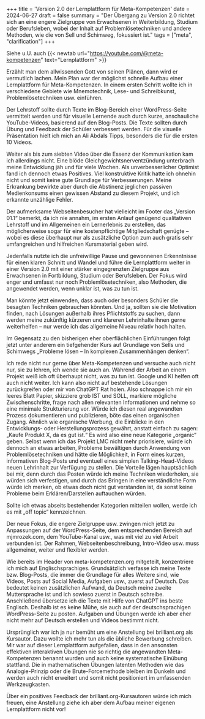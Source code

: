 +++
title = 'Version 2.0 der Lernplattform für Meta-Kompetenzen'
date = 2024-06-27
draft = false
summary = "Der Übergang zu Version 2.0 richtet sich an eine engere Zielgruppe von Erwachsenen in Weiterbildung, Studium oder Berufsleben, wobei der Inhalt auf Problemlösetechniken und andere Methoden, wie die von Sell und Schimweg, fokussiert ist."
tags = ["meta", "clarification"]
+++  

Siehe u.U. auch {{< newtab url="https://youtube.com/@meta-kompetenzen" text="Lernplattform" >}}  

Erzählt man dem allwissenden Gott von seinen Plänen, dann wird er vermutlich lachen. Mein Plan war der möglichst schnelle Aufbau einer Lernplattform für Meta-Kompetenzen. In einem ersten Schritt wollte ich in verschiedene Gebiete wie Mnemotechnik, Lese- und Schreibkunst, Problemlösetechniken usw. einführen.

Der Lehrstoff sollte durch Texte im Blog-Bereich einer WordPress-Seite vermittelt werden und für visuelle Lernende auch durch kurze, anschauliche YouTube-Videos, basierend auf den Blog-Posts. Die Texte sollten durch Übung und Feedback der Schüler verbessert werden. Für die visuelle Präsentation hielt ich mich an Ali Abdals Tipps, besonders die für die ersten 10 Videos.

Weiter als bis zum siebten Video über die Essenz der Kommunikation kam ich allerdings nicht. Eine blöde Gleichgewichtsnerventzündung unterbrach meine Entwicklung jäh und für viele Wochen. Als unverbesserlicher Optimist fand ich dennoch etwas Positives. Viel konstruktive Kritik hatte ich ohnehin nicht und somit keine gute Grundlage für Verbesserungen. Meine Erkrankung bewirkte aber durch die Abstinenz jeglichen passiven Medienkonsums einen gewissen Abstand zu diesem Projekt, und ich erkannte unzählige Fehler.

Der aufmerksame Webseitenbesucher hat vielleicht im Footer das „Version 01.1“ bemerkt, da ich nie annahm, im ersten Anlauf genügend qualitativen Lehrstoff und im Allgemeinen ein Lernerlebnis zu erstellen, das möglicherweise sogar für eine kostenpflichtige Mitgliedschaft genügte – wobei es diese überhaupt nur als zusätzliche Option zum auch gratis sehr umfangreichen und hilfreichen Kursmaterial geben wird.

Jedenfalls nutzte ich die unfreiwillige Pause und gewonnenen Erkenntnisse für einen klaren Schnitt und Wandel und führe die Lernplattform weiter in einer Version 2.0 mit einer stärker eingegrenzten Zielgruppe aus Erwachsenen in Fortbildung, Studium oder Berufsleben. Der Fokus wird enger und umfasst nur noch Problemlösetechniken, also Methoden, die angewendet werden, wenn unklar ist, was zu tun ist.

Man könnte jetzt einwenden, dass auch oder besonders Schüler die besagten Techniken gebrauchen könnten. Und ja, sollten sie die Motivation finden, nach Lösungen außerhalb ihres Pflichtstoffs zu suchen, dann werden meine zukünftig kürzeren und klareren Lehrinhalte ihnen gerne weiterhelfen – nur werde ich das allgemeine Niveau relativ hoch halten.

Im Gegensatz zu den bisherigen eher oberflächlichen Einführungen folgt jetzt unter anderem ein tiefgehender Kurs auf Grundlage von Sells und Schimwegs „Probleme lösen – In komplexen Zusammenhängen denken“.

Ich rede nicht nur gerne über Meta-Kompetenzen und versuche auch nicht nur, sie zu lehren, ich wende sie auch an. Während der Arbeit an einem Projekt weiß ich oft überhaupt nicht, was zu tun ist. Google und KI helfen oft auch nicht weiter. Ich kann also nicht auf bestehende Lösungen zurückgreifen oder mir von ChatGPT Rat holen. Also schnappe ich mir ein leeres Blatt Papier, skizziere grob IST und SOLL, markiere mögliche Zwischenschritte, frage nach allen relevanten Informationen und nehme so eine minimale Strukturierung vor. Würde ich diesen real angewandten Prozess dokumentieren und publizieren, böte das einen organischen Zugang. Ähnlich wie organische Werbung, die Einblicke in den Entwicklungs- oder Herstellungsprozess gewährt, anstatt einfach zu sagen: „Kaufe Produkt X, da es gut ist.“ Es wird also eine neue Kategorie „organic“ geben. Selbst wenn ich das Projekt LMC nicht mehr priorisiere, würde ich dennoch an etwas arbeiten, Probleme bewältigen durch Anwendung von Problemlösetechniken und hätte die Möglichkeit, in Form eines kurzen, informativen Blog-Posts und eventuell eines simplen Talking-Head-Videos neuen Lehrinhalt zur Verfügung zu stellen. Die Vorteile lägen hauptsächlich bei mir, denn durch das Posten würde ich meine Techniken wiederholen, sie würden sich verfestigen, und durch das Bringen in eine verständliche Form würde ich merken, ob etwas doch nicht gut verstanden ist, da sonst keine Probleme beim Erklären/Darstellen auftauchen würden.

Sollte ich etwas abseits bestehender Kategorien mitteilen wollen, werde ich es mit „off topic“ kennzeichnen.

Der neue Fokus, die engere Zielgruppe usw. zwingen mich jetzt zu Anpassungen auf der WordPress-Seite, dem entsprechenden Bereich auf mjmrozek.com, dem YouTube-Kanal usw., was mit viel zu viel Arbeit verbunden ist. Der Rahmen, Webseitenbeschreibung, Intro-Video usw. muss allgemeiner, weiter und flexibler werden.

Wie bereits im Header von meta-kompetenzen.org mitgeteilt, konzentriere ich mich auf Englischsprachiges. Grundsätzlich verfasse ich meine Texte bzw. Blog-Posts, die immer die Grundlage für alles Weitere sind, wie Videos, Posts auf Social Media, Aufgaben usw., zuerst auf Deutsch. Das bedeutet keinen zusätzlichen Aufwand, da Deutsch meine zweite Muttersprache ist und ich sowieso zuerst in Deutsch schreibe. Anschließend übersetze ich die Texte mit Hilfe von ChatGPT ins beste Englisch. Deshalb ist es keine Mühe, sie auch auf der deutschsprachigen WordPress-Seite zu posten. Aufgaben und Übungen werde ich aber eher nicht mehr auf Deutsch erstellen und Videos bestimmt nicht.

Ursprünglich war ich ja nur bemüht um eine Anstellung bei brilliant.org als Kursautor. Dazu wollte ich mehr tun als die übliche Bewerbung schreiben. Mir war auf dieser Lernplattform aufgefallen, dass in den ansonsten effektiven interaktiven Übungen nie so richtig die angewandten Meta-Kompetenzen benannt wurden und auch keine systematische Einübung stattfand. Die in mathematischen Übungen latenten Methoden wie das Analogie-Prinzip oder die Brute-Forcemethode bleiben im Dunkeln und werden auch nicht erweitert und somit nicht positioniert im umfassenden Werkzeugkasten.

Über ein positives Feedback der brilliant.org-Kursautoren würde ich mich freuen, eine Anstellung ziehe ich aber dem Aufbau meiner eigenen Lernplattform nicht vor!
